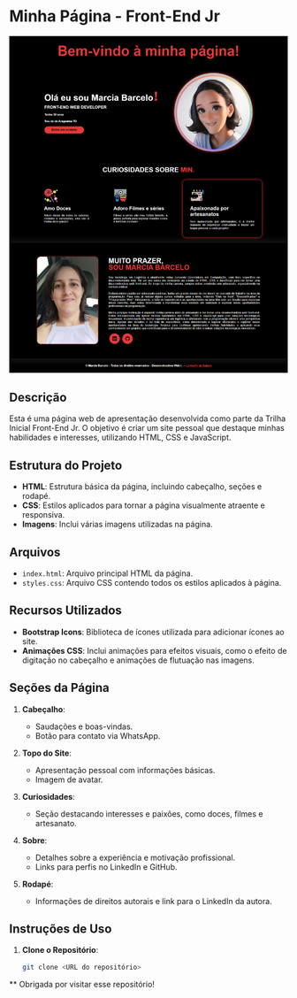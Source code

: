 # Minha Página - Front-End Jr

![Imagem printada da página](./img/print.png)


## Descrição

Esta é uma página web de apresentação desenvolvida como parte da Trilha Inicial Front-End Jr. O objetivo é criar um site pessoal que destaque minhas habilidades e interesses, utilizando HTML, CSS e JavaScript.

## Estrutura do Projeto

- **HTML**: Estrutura básica da página, incluindo cabeçalho, seções e rodapé.
- **CSS**: Estilos aplicados para tornar a página visualmente atraente e responsiva.
- **Imagens**: Inclui várias imagens utilizadas na página.

## Arquivos

- `index.html`: Arquivo principal HTML da página.
- `styles.css`: Arquivo CSS contendo todos os estilos aplicados à página.

## Recursos Utilizados

- **Bootstrap Icons**: Biblioteca de ícones utilizada para adicionar ícones ao site.
- **Animações CSS**: Inclui animações para efeitos visuais, como o efeito de digitação no cabeçalho e animações de flutuação nas imagens.

## Seções da Página

1. **Cabeçalho**:
   - Saudações e boas-vindas.
   - Botão para contato via WhatsApp.

2. **Topo do Site**:
   - Apresentação pessoal com informações básicas.
   - Imagem de avatar.

3. **Curiosidades**:
   - Seção destacando interesses e paixões, como doces, filmes e artesanato.

4. **Sobre**:
   - Detalhes sobre a experiência e motivação profissional.
   - Links para perfis no LinkedIn e GitHub.

5. **Rodapé**:
   - Informações de direitos autorais e link para o LinkedIn da autora.

## Instruções de Uso

1. **Clone o Repositório**:
   ```bash
   git clone <URL do repositório>

** Obrigada por visitar esse repositório!

